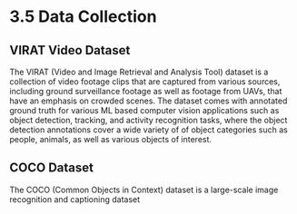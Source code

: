 # 3.5 Data Collection

## VIRAT Video Dataset

The VIRAT (Video and Image Retrieval and Analysis Tool) dataset is a collection of video footage clips that are captured from various sources, including ground surveillance footage as well as footage from UAVs, that have an emphasis on crowded scenes. The dataset comes with annotated ground truth for various ML based computer vision applications such as object detection, tracking, and activity recognition tasks, where the object detection annotations cover a wide variety of of object categories such as people, animals, as well as various objects of interest. 

## COCO Dataset

The COCO (Common Objects in Context) dataset is a large-scale image recognition and captioning dataset 
